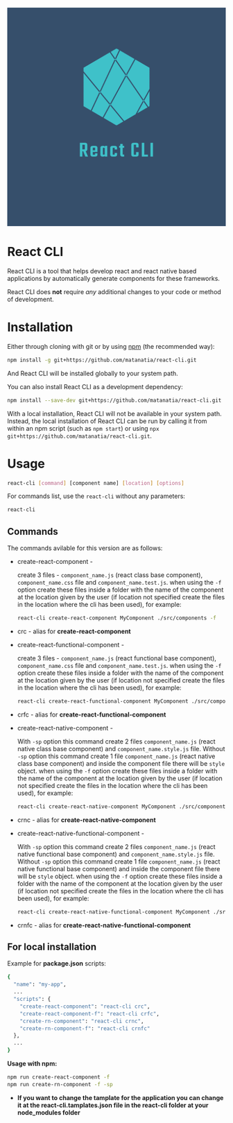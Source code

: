 <p align="center">
  <img src="./assets/logo_v1/logo.png" alt="React CLI Logo">
</p>

# React CLI 

React CLI is a tool that helps develop react and react native based applications by automatically generate components for these frameworks.

React CLI does **not** require *any* additional changes to your code or method of development. 

# Installation

Either through cloning with git or by using [npm](http://npmjs.org) (the recommended way):

```bash
npm install -g git+https://github.com/matanatia/react-cli.git
```

And React CLI will be installed globally to your system path.

You can also install React CLI as a development dependency:

```bash
npm install --save-dev git+https://github.com/matanatia/react-cli.git
```

With a local installation, React CLI will not be available in your system path. Instead, the local installation of React CLI can be run by calling it from within an npm script (such as `npm start`) or using `npx git+https://github.com/matanatia/react-cli.git`.

# Usage 

```bash
react-cli [command] [component name] [location] [options]
```

For commands list, use the `react-cli` without any parameters:

```bash
react-cli 
```

## Commands
The commands avilable for this version are as follows:

 - create-react-component - 
 
    create 3 files - `component_name.js` (react class base component), `component_name.css` file and `component_name.test.js`.
    when using the `-f` option create these files inside a folder with the name of the component at the location given by the user 
    (if location not specified create the files in the location where the cli has been used), for example: 

    ```bash
    react-cli create-react-component MyComponent ./src/components -f
    ```

 - crc - alias for **create-react-component**

 - create-react-functional-component -

    create 3 files - `component_name.js` (react functional base component), `component_name.css` file and `component_name.test.js`.
    when using the `-f` option create these files inside a folder with the name of the component at the location given by the user 
    (if location not specified create the files in the location where the cli has been used), for example: 

    ```bash
    react-cli create-react-functional-component MyComponent ./src/components -f
    ```

 - crfc - alias for **create-react-functional-component**

 - create-react-native-component -

    With `-sp` option this command create 2 files `component_name.js` (react native class base component) and `component_name.style.js` file.
    Without `-sp` option this command create 1 file `component_name.js` (react native class base component) and inside the component file there will be `style` object.
    when using the `-f` option create these files inside a folder with the name of the component at the location given by the user 
    (if location not specified create the files in the location where the cli has been used), for example: 

    ```bash
    react-cli create-react-native-component MyComponent ./src/components -f -sp
    ```

 - crnc - alias for **create-react-native-component**

 - create-react-native-functional-component -

    With `-sp` option this command create 2 files `component_name.js` (react native functional base component) and `component_name.style.js` file.
    Without `-sp` option this command create 1 file `component_name.js` (react native functional base component) and inside the component file there will be `style` object.
    when using the `-f` option create these files inside a folder with the name of the component at the location given by the user 
    (if location not specified create the files in the location where the cli has been used), for example: 

    ```bash
    react-cli create-react-native-functional-component MyComponent ./src/components -f -sp
    ```

 - crnfc - alias for **create-react-native-functional-component**

## For local installation

Example for **package.json** scripts:

```bash
{
  "name": "my-app",
  ...
  "scripts": {
    "create-react-component": "react-cli crc",
    "create-react-component-f": "react-cli crfc",
    "create-rn-component": "react-cli crnc",
    "create-rn-component-f": "react-cli crnfc"
  },
  ...
}
```

**Usage with npm:**

```bash
npm run create-react-component -f
npm run create-rn-component -f -sp
```

- **If you want to change the tamplate for the application you can change it at the react-cli.tamplates.json file in the react-cli folder at your node_modules folder**

